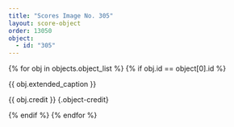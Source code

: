 ```yaml
---
title: "Scores Image No. 305"
layout: score-object
order: 13050
object:
  - id: "305"
---
```


{% for obj in objects.object_list %}
{% if obj.id == object[0].id %}

{{ obj.extended_caption }}

{{ obj.credit }} {.object-credit}

{% endif %}
{% endfor %}
